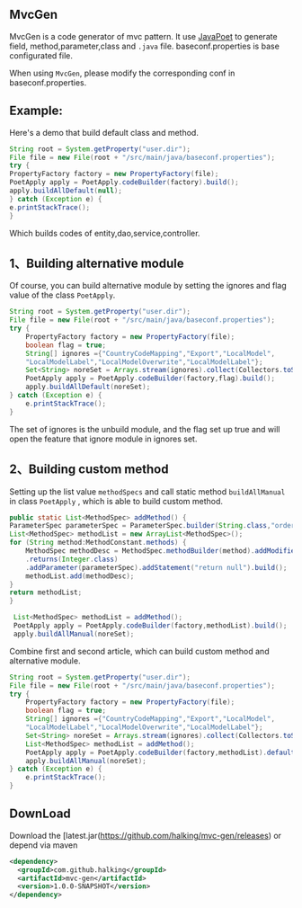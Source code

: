 ## **MvcGen** ##

MvcGen is a code generator of mvc pattern. It use [JavaPoet](https://github.com/square/javapoet/tree/master) to generate field,
method,parameter,class and `.java` file.
baseconf.properties is base configurated file.

When using `MvcGen`, please modify the corresponding conf in baseconf.properties. 

Example:
----
Here's a demo that build default class and method.
```java
String root = System.getProperty("user.dir");
File file = new File(root + "/src/main/java/baseconf.properties");
try {
PropertyFactory factory = new PropertyFactory(file);
PoetApply apply = PoetApply.codeBuilder(factory).build();
apply.buildAllDefault(null);
} catch (Exception e) {
e.printStackTrace();
}
```
Which builds codes of entity,dao,service,controller.

1、Building alternative module
---------

Of course, you can build alternative module by setting the ignores and flag value of the class `PoetApply`.
```java
String root = System.getProperty("user.dir");
File file = new File(root + "/src/main/java/baseconf.properties");
try {
	PropertyFactory factory = new PropertyFactory(file);
	boolean flag = true;
	String[] ignores ={"CountryCodeMapping","Export","LocalModel",
	"LocalModelLabel","LocalModelOverwrite","LocalModelLabel"};
	Set<String> noreSet = Arrays.stream(ignores).collect(Collectors.toSet());
	PoetApply apply = PoetApply.codeBuilder(factory,flag).build();
	apply.buildAllDefault(noreSet);
} catch (Exception e) {
	e.printStackTrace();
}
```
The set of ignores is the unbuild module, and
the flag set up true and will open the feature that ignore module in ignores set.

2、Building custom method
---------

Setting up the list value `methodSpecs` and call static method `buildAllManual` in class `PoetApply` , which is able to build custom method.
```java
public static List<MethodSpec> addMethod() {
ParameterSpec parameterSpec = ParameterSpec.builder(String.class,"order").build();
List<MethodSpec> methodList = new ArrayList<MethodSpec>();
for (String method:MethodConstant.methods) {
	MethodSpec methodDesc = MethodSpec.methodBuilder(method).addModifiers(Modifier.PUBLIC)
	.returns(Integer.class)
	.addParameter(parameterSpec).addStatement("return null").build();
	methodList.add(methodDesc);
}
return methodList;
}

 List<MethodSpec> methodList = addMethod();
 PoetApply apply = PoetApply.codeBuilder(factory,methodList).build();
 apply.buildAllManual(noreSet);
```

Combine first and second article, which can build custom method and alternative module.

```java
String root = System.getProperty("user.dir");
File file = new File(root + "/src/main/java/baseconf.properties");
try {
	PropertyFactory factory = new PropertyFactory(file);
	boolean flag = true;
	String[] ignores ={"CountryCodeMapping","Export","LocalModel",
	"LocalModelLabel","LocalModelOverwrite","LocalModelLabel"};
	Set<String> noreSet = Arrays.stream(ignores).collect(Collectors.toSet());
	List<MethodSpec> methodList = addMethod();
	PoetApply apply = PoetApply.codeBuilder(factory,methodList).defaultFlag(flag).build();
	apply.buildAllManual(noreSet);
} catch (Exception e) {
	e.printStackTrace();
}
```
DownLoad
------
Download the [latest.jar(https://github.com/halking/mvc-gen/releases) or depend via maven

```xml
<dependency>
  <groupId>com.github.halking</groupId>
  <artifactId>mvc-gen</artifactId>
  <version>1.0.0-SNAPSHOT</version>
</dependency>
```
